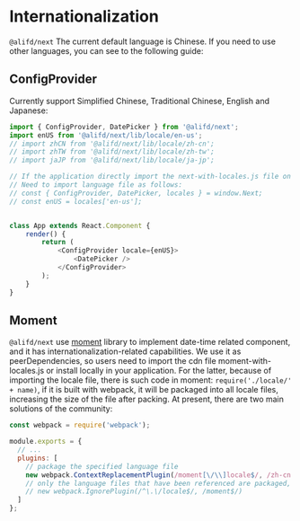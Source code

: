# Internationalization

`@alifd/next` The current default language is Chinese. If you need to use other languages, you can see to the following guide:

## ConfigProvider

Currently support Simplified Chinese, Traditional Chinese, English and Japanese:

``` js
import { ConfigProvider, DatePicker } from '@alifd/next';
import enUS from '@alifd/next/lib/locale/en-us';
// import zhCN from '@alifd/next/lib/locale/zh-cn';
// import zhTW from '@alifd/next/lib/locale/zh-tw';
// import jaJP from '@alifd/next/lib/locale/ja-jp';

// If the application directly import the next-with-locales.js file on cdn
// Need to import language file as follows:
// const { ConfigProvider, DatePicker, locales } = window.Next;
// const enUS = locales['en-us'];


class App extends React.Component {
    render() {
        return (
            <ConfigProvider locale={enUS}>
                <DatePicker />
            </ConfigProvider>
        );
    }
}
```

## Moment

`@alifd/next` use [moment](https://github.com/moment/moment) library to implement date-time related component, and it has internationalization-related capabilities. We use it as peerDependencies, so users need to import the cdn file moment-with-locales.js or install locally in your application. For the latter, because of importing the locale file, there is such code in moment: `require('./locale/' + name)`, if it is built with webpack, it will be packaged into all locale files, increasing the size of the file after packing. At present, there are two main solutions of the community:


``` js
const webpack = require('webpack');

module.exports = {
  // ...
  plugins: [
    // package the specified language file
    new webpack.ContextReplacementPlugin(/moment[\/\\]locale$/, /zh-cn|ja/)
    // only the language files that have been referenced are packaged, and the application needs to be added as follows: `import 'moment/locale/zh-cn';`
    // new webpack.IgnorePlugin(/^\.\/locale$/, /moment$/)
  ]
};
```
